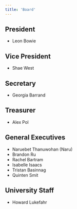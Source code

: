 ```yaml
---
title: 'Board'
---
```


## President
- Leon Bowie

## Vice President
- Shae West

## Secretary
- Georgia Barrand

## Treasurer
- Alex Pol

## General Executives
- Naruebet Thanuwohan (Naru)
- Brandon Ru
- Rachel Bartram
- Isabelle Isaacs
- Tristan Basinnag
- Quinten Smit

## University Staff
- Howard Lukefahr
